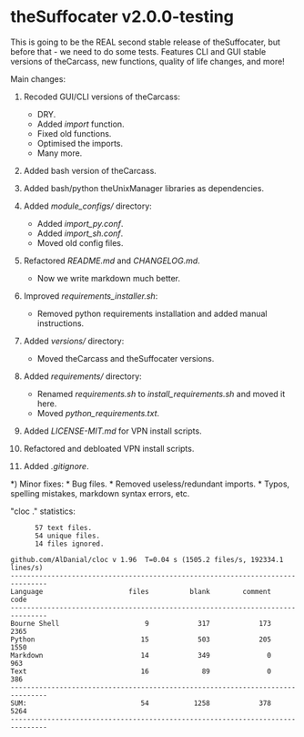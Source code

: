 # theSuffocater v2.0.0-testing

This is going to be the REAL second stable release of theSuffocater, but before that - we need to do some tests.
Features CLI and GUI stable versions of theCarcass, new functions, quality of life changes, and more!

Main changes:
    
1) Recoded GUI/CLI versions of theCarcass:
    * DRY.
    * Added _import_ function.
    * Fixed old functions.
    * Optimised the imports.
    * Many more.
    
2) Added bash version of theCarcass.

3) Added bash/python theUnixManager libraries as dependencies.
    
4) Added _module_configs/_ directory:
    * Added _import_py.conf_.
    * Added _import_sh.conf_.       
    * Moved old config files.

5) Refactored _README.md_ and _CHANGELOG.md_.
    * Now we write markdown much better.
    
6) Improved _requirements_installer.sh_:
    * Removed python requirements installation and added manual instructions.
 
7) Added _versions/_ directory:
    * Moved theCarcass and theSuffocater versions.
    
8) Added _requirements/_ directory:
    * Renamed _requirements.sh_ to _install_requirements.sh_ and moved it here.
    * Moved _python_requirements.txt_.

9) Added _LICENSE-MIT.md_ for VPN install scripts.
    
11) Refactored and debloated VPN install scripts.

12) Added _.gitignore_.
    
*) Minor fixes:
    * Bug files.
    * Removed useless/redundant imports.
    * Typos, spelling mistakes, markdown syntax errors, etc.

"cloc ." statistics:

```text
      57 text files.
      54 unique files.                              
      14 files ignored.

github.com/AlDanial/cloc v 1.96  T=0.04 s (1505.2 files/s, 192334.1 lines/s)
-------------------------------------------------------------------------------
Language                     files          blank        comment           code
-------------------------------------------------------------------------------
Bourne Shell                     9            317            173           2365
Python                          15            503            205           1550
Markdown                        14            349              0            963
Text                            16             89              0            386
-------------------------------------------------------------------------------
SUM:                            54           1258            378           5264
-------------------------------------------------------------------------------
```
